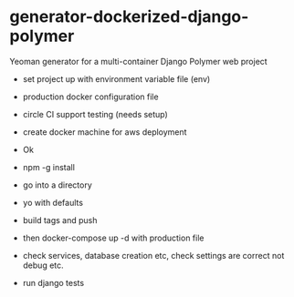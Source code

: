 # generator-dockerized-django-polymer
Yeoman generator for a multi-container Django Polymer web project



- set project up with environment variable file (env) 
- production docker configuration file
- circle CI support testing (needs setup)
- create docker machine for aws deployment



- Ok

- npm -g install 
- go into a directory
- yo with defaults
- build tags and push
- then docker-compose up -d with production file
- check services, database creation etc, check settings are correct not debug etc. 
- run django tests

